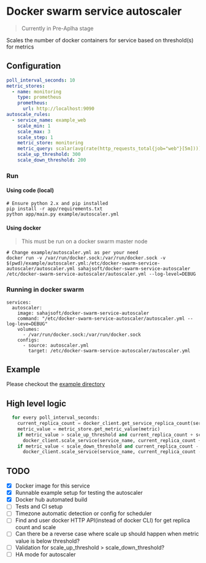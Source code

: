 # Docker swarm service autoscaler

> Currently in Pre-Aplha stage

Scales the number of docker containers for service based on threshold(s) for metrics

## Configuration

```yml
poll_interval_seconds: 10
metric_stores:
  - name: monitoring
    type: prometheus
    prometheus:
      url: http://localhost:9090
autoscale_rules:
  - service_name: example_web
    scale_min: 1
    scale_max: 3
    scale_step: 1
    metric_store: monitoring
    metric_query: scalar(avg(rate(http_requests_total{job="web"}[5m])))
    scale_up_threshold: 300
    scale_down_threshold: 200
```

### Run

#### Using code (local)

```
# Ensure python 2.x and pip installed
pip install -r app/requirements.txt
python app/main.py example/autoscaler.yml
```

#### Using docker

> This must be run on a docker swarm master node

```
# Change example/autoscaler.yml as per your need
docker run -v /var/run/docker.sock:/var/run/docker.sock -v $(pwd)/example/autoscaler.yml:/etc/docker-swarm-service-autoscaler/autoscaler.yml sahajsoft/docker-swarm-service-autoscaler /etc/docker-swarm-service-autoscaler/autoscaler.yml --log-level=DEBUG
```

### Running in docker swarm

```
services:
  autoscaler:
    image: sahajsoft/docker-swarm-service-autoscaler
    command: "/etc/docker-swarm-service-autoscaler/autoscaler.yml --log-leve=DEBUG"
    volumes:
      - /var/run/docker.sock:/var/run/docker.sock
    configs:
      - source: autoscaler.yml
        target: /etc/docker-swarm-service-autoscaler/autoscaler.yml
```

## Example

Please checkout the [example directory](example/README.md)

## High level logic

```py
  for every poll_interval_seconds:
    current_replica_count = docker_client.get_service_replica_count(service_name)
    metric_value = metric_store.get_metric_value(metric)
    if metric_value > scale_up_threshold and current_replica_count + scale_step < scale_max:
      docker_client.scale_service(service_name, current_replica_count + scale_step)
    if metric_value < scale_down_threshold and current_replica_count - scale_step > scale_min:
      docker_client.scale_service(service_name, current_replica_count - scale_step)
```

## TODO

- [x] Docker image for this service
- [x] Runnable example setup for testing the autoscaler
- [x] Docker hub automated build
- [ ] Tests and CI setup
- [ ] Timezone automatic detection or config for scheduler
- [ ] Find and user docker HTTP API(instead of docker CLI) for get replica count and scale
- [ ] Can there be a reverse case where scale up should happen when metric value is below threshold?
- [ ] Validation for scale_up_threshold > scale_down_threshold?
- [ ] HA mode for autoscaler
